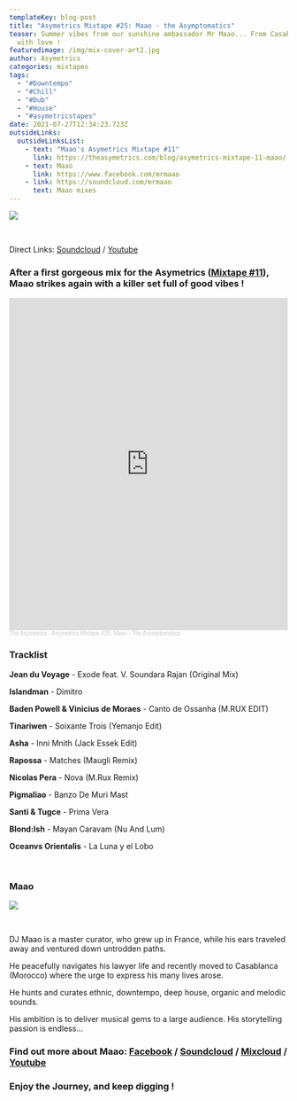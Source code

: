 ```yaml
---
templateKey: blog-post
title: "Asymetrics Mixtape #25: Maao - the Asymptomatics"
teaser: Summer vibes from our sunshine ambassador Mr Maao... From Casablanca
  with love !
featuredimage: /img/mix-cover-art2.jpg
author: Asymetrics
categories: mixtapes
tags:
  - "#Downtempo"
  - "#Chill"
  - "#Dub"
  - "#House"
  - "#asymetricstapes"
date: 2021-07-27T12:34:23.723Z
outsideLinks:
  outsideLinksList:
    - text: "Maao's Asymetrics Mixtape #11"
      link: https://theasymetrics.com/blog/asymetrics-mixtape-11-maao/
    - text: Maao
      link: https://www.facebook.com/mrmaao
    - link: https://soundcloud.com/mrmaao
      text: Maao mixes
---
```

![](/img/oyase5623.jpg)

<br>

Direct Links: [Soundcloud](https://soundcloud.com/the-asymetrics/asymetrics-mixtape-25-maao-the-asymptomatics) / [Youtube](https://www.youtube.com/watch?v=qzdPWdTe9rE)

### After a first gorgeous mix for the Asymetrics ([Mixtape #11](https://theasymetrics.com/blog/asymetrics-mixtape-11-maao/)), Maao strikes again with a killer set full of good vibes !

<iframe width="100%" height="600" scrolling="no" frameborder="no" allow="autoplay" src="https://w.soundcloud.com/player/?url=https%3A//api.soundcloud.com/tracks/1093304191&color=%23ff5500&auto_play=false&hide_related=false&show_comments=true&show_user=true&show_reposts=false&show_teaser=true&visual=true"></iframe><div style="font-size: 10px; color: #cccccc;line-break: anywhere;word-break: normal;overflow: hidden;white-space: nowrap;text-overflow: ellipsis; font-family: Interstate,Lucida Grande,Lucida Sans Unicode,Lucida Sans,Garuda,Verdana,Tahoma,sans-serif;font-weight: 100;"><a href="https://soundcloud.com/the-asymetrics" title="The Asymetrics" target="_blank" style="color: #cccccc; text-decoration: none;">The Asymetrics</a> · <a href="https://soundcloud.com/the-asymetrics/asymetrics-mixtape-25-maao-the-asymptomatics" title="Asymetrics Mixtape #25: Maao - The Asymptomatics" target="_blank" style="color: #cccccc; text-decoration: none;">Asymetrics Mixtape #25: Maao - The Asymptomatics</a></div>

### Tracklist

**Jean du Voyage** - Exode feat. V. Soundara Rajan (Original Mix)

**Islandman** - Dimitro

**Baden Powell & Vinicius de Moraes** - Canto de Ossanha (M.RUX EDIT)

**Tinariwen** - Soixante Trois (Yemanjo Edit)

**Asha** - Inni Mnith (Jack Essek Edit)

**Rapossa** - Matches (Maugli Remix)

**Nicolas Pera** - Nova (M.Rux Remix)

**Pigmaliao** - Banzo De Muri Mast

**Santi & Tugce** - Prima Vera

**Blond:Ish** - Mayan Caravam (Nu And Lum)

**Oceanvs Orientalis** - La Luna y el Lobo

<br>

### Maao

![](/img/maao.jpg)

<br>

DJ Maao is a master curator, who grew up in France, while his ears traveled away and ventured down untrodden paths.

He peacefully navigates his lawyer life and recently moved to Casablanca (Morocco) where the urge to express his many lives arose. 

He hunts and curates ethnic, downtempo, deep house, organic and melodic sounds. 

His ambition is to deliver musical gems to a large audience. His storytelling passion is endless...

### Find out more about Maao: [Facebook](https://www.facebook.com/mrmaao) / [Soundcloud](https://soundcloud.com/mrmaao) / [Mixcloud](https://www.mixcloud.com/marc-charpentier/) / [Youtube](https://www.youtube.com/user/elmarcosinho)

### Enjoy the Journey, and keep digging !